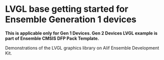 # LVGL base getting started for Ensemble Generation 1 devices

**This is applicable only for Gen 1 Devices. Gen 2 Devices LVGL example is part of Ensemble CMSIS DFP Pack Template.**

Demonstrations of the LVGL graphics library on Alif Ensemble Development Kit.
